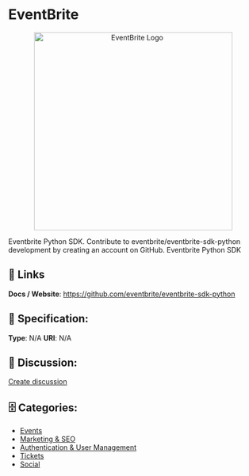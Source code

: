 # EventBrite
<p align="center">
    <img width="400" src="https://raw.githubusercontent.com/apis-list/apis-list/main/apis/eventbrite/logo_256x256.png" alt="EventBrite Logo"/>
</p>

Eventbrite Python SDK. Contribute to eventbrite/eventbrite-sdk-python development by creating an account on GitHub.  Eventbrite Python SDK

##  🔗 Links
**Docs / Website**: https://github.com/eventbrite/eventbrite-sdk-python

## 🧬 Specification:
**Type**:  N/A 
**URI**:  N/A 

## 💬 Discussion:
[Create discussion](https://github.com/apis-list/apis-list/discussions/new)

## 🗄️ Categories:
- [Events](https://github.com/apis-list/apis-list#events)
- [Marketing & SEO](https://github.com/apis-list/apis-list#marketing-and-seo)
- [Authentication & User Management](https://github.com/apis-list/apis-list#authentication-and-user-management)
- [Tickets](https://github.com/apis-list/apis-list#tickets)
- [Social](https://github.com/apis-list/apis-list#social)



